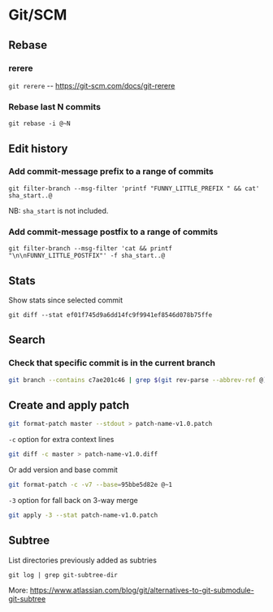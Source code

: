 # Git/SCM

## Rebase

### rerere

`git rerere` -- https://git-scm.com/docs/git-rerere

### Rebase last N commits

`git rebase -i @~N`


## Edit history

### Add commit-message prefix to a range of commits

```shell
git filter-branch --msg-filter 'printf "FUNNY_LITTLE_PREFIX " && cat' sha_start..@
```

NB: `sha_start` is not included.

### Add commit-message postfix to a range of commits

```shell
git filter-branch --msg-filter 'cat && printf "\n\nFUNNY_LITTLE_POSTFIX"' -f sha_start..@
```


## Stats

Show stats since selected commit
```
git diff --stat ef01f745d9a6dd14fc9f9941ef8546d078b75ffe
```


## Search

### Check that specific commit is in the current branch

```bash
git branch --contains c7ae201c46 | grep $(git rev-parse --abbrev-ref @)
```


## Create and apply patch

```bash
git format-patch master --stdout > patch-name-v1.0.patch
```

`-c` option for extra context lines
```bash
git diff -c master > patch-name-v1.0.diff
```

Or add version and base commit
```bash
git format-patch -c -v7 --base=95bbe5d82e @~1
```

`-3` option for fall back on 3-way merge
```bash
git apply -3 --stat patch-name-v1.0.patch
```

## Subtree
List directories previously added as subtries
```shell
git log | grep git-subtree-dir
```

More: https://www.atlassian.com/blog/git/alternatives-to-git-submodule-git-subtree
